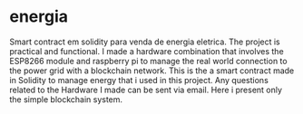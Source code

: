 # energia
Smart contract em solidity para venda de energia eletrica.
The project is practical and functional. I made a hardware combination that involves the ESP8266 module and raspberry pi to manage the real world connection to the power grid with a blockchain network. This is the a smart contract made in Solidity to manage energy that i used in this project.
                       Any questions related to the Hardware I made can be sent via email. Here i present only the simple blockchain system.
